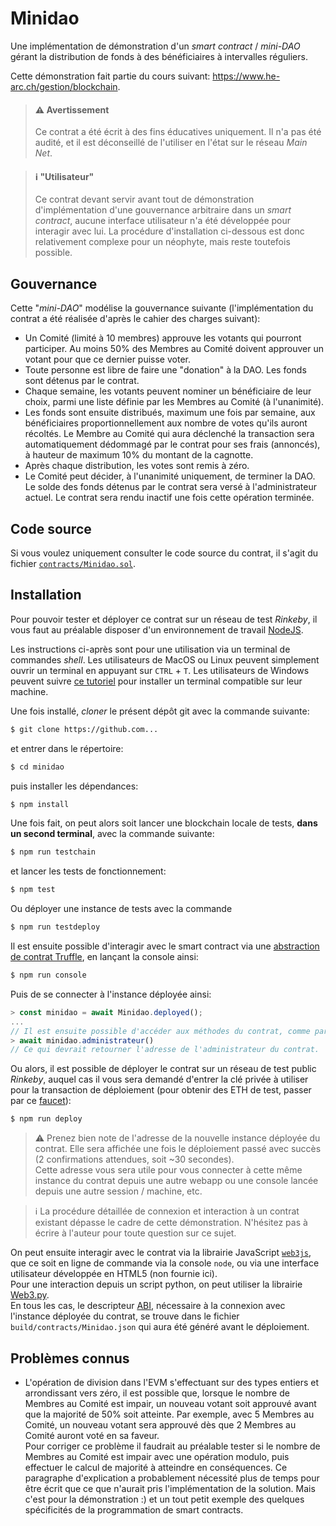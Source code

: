 # Minidao
Une implémentation de démonstration d'un _smart contract_ / _mini-DAO_ gérant la distribution de fonds à des bénéficiaires à intervalles réguliers.

Cette démonstration fait partie du cours suivant: https://www.he-arc.ch/gestion/blockchain.

> #### :warning: Avertissement
> Ce contrat a été écrit à des fins éducatives uniquement. Il n'a pas été audité, et il est déconseillé de l'utiliser en l'état sur le réseau _Main Net_.

> #### :information_source: "Utilisateur"
> Ce contrat devant servir avant tout de démonstration d'implémentation d'une gouvernance arbitraire dans un _smart contract_, aucune interface utilisateur n'a été développée pour interagir avec lui. La procédure d'installation ci-dessous est donc relativement complexe pour un néophyte, mais reste toutefois possible.

## Gouvernance
Cette "_mini-DAO_" modélise la gouvernance suivante (l'implémentation du contrat a été réalisée d'après le cahier des charges suivant):
- Un Comité (limité à 10 membres) approuve les votants qui pourront participer. Au moins 50% des Membres au Comité doivent approuver un votant pour que ce dernier puisse voter.
- Toute personne est libre de faire une "donation" à la DAO. Les fonds sont détenus par le contrat.
- Chaque semaine, les votants peuvent nominer un bénéficiaire de leur choix, parmi une liste définie par les Membres au Comité (à l'unanimité).
- Les fonds sont ensuite distribués, maximum une fois par semaine, aux bénéficiaires proportionnellement aux nombre de votes qu'ils auront récoltés. Le Membre au Comité qui aura déclenché la transaction sera automatiquement dédommagé par le contrat pour ses frais (annoncés), à hauteur de maximum 10% du montant de la cagnotte.
- Après chaque distribution, les votes sont remis à zéro.
- Le Comité peut décider, à l'unanimité uniquement, de terminer la DAO. Le solde des fonds détenus par le contrat sera versé à l'administrateur actuel. Le contrat sera rendu inactif une fois cette opération terminée.

## Code source
Si vous voulez uniquement consulter le code source du contrat, il s'agit du fichier [`contracts/Minidao.sol`](contracts/Minidao.sol).

## Installation
Pour pouvoir tester et déployer ce contrat sur un réseau de test _Rinkeby_, il vous faut au préalable disposer d'un environnement de travail [NodeJS](https://nodejs.org/en/download/).

Les instructions ci-après sont pour une utilisation via un terminal de commandes _shell_. Les utilisateurs de MacOS ou Linux peuvent simplement ouvrir un terminal en appuyant sur `CTRL` + `T`. Les utilisateurs de Windows peuvent suivre [ce tutoriel](https://www.howtogeek.com/249966/how-to-install-and-use-the-linux-bash-shell-on-windows-10/) pour installer un terminal compatible sur leur machine.

Une fois installé, _cloner_ le présent dépôt git avec la commande suivante:
```sh
$ git clone https://github.com...
```
et entrer dans le répertoire:
```sh
$ cd minidao
```
puis installer les dépendances:
```sh
$ npm install
```
Une fois fait, on peut alors soit lancer une blockchain locale de tests, **dans un second terminal**, avec la commande suivante:
```sh
$ npm run testchain
```
et lancer les tests de fonctionnement:
```sh
$ npm test
```
Ou déployer une instance de tests avec la commande
```sh
$ npm run testdeploy
```
Il est ensuite possible d'interagir avec le smart contract via une [abstraction de contrat Truffle](https://www.trufflesuite.com/docs/truffle/reference/contract-abstractions), en lançant la console ainsi:
```sh
$ npm run console
```
Puis de se connecter à l'instance déployée ainsi:
```js
> const minidao = await Minidao.deployed();
...
// Il est ensuite possible d'accéder aux méthodes du contrat, comme par exemple 
> await minidao.administrateur()
// Ce qui devrait retourner l'adresse de l'administrateur du contrat.
```

Ou alors, il est possible de déployer le contrat sur un réseau de test public _Rinkeby_, auquel cas il vous sera demandé d'entrer la clé privée à utiliser pour la transaction de déploiement (pour obtenir des ETH de test, passer par ce [faucet](https://faucet.rinkeby.io/)):
```sh
$ npm run deploy
```
> :warning: Prenez bien note de l'adresse de la nouvelle instance déployée du contrat. Elle sera affichée une fois le déploiement passé avec succès (2 confirmations attendues, soit ~30 secondes).  
> Cette adresse vous sera utile pour vous connecter à cette même instance du contrat depuis une autre webapp ou une console lancée depuis une autre session / machine, etc.

> :information_source: La procédure détaillée de connexion et interaction à un contrat existant dépasse le cadre de cette démonstration. N'hésitez pas à écrire à l'auteur pour toute question sur ce sujet.

On peut ensuite interagir avec le contrat via la librairie JavaScript [`web3js`](https://web3js.readthedocs.io/en/v1.3.0/), que ce soit en ligne de commande via la console `node`, ou via une interface utilisateur développée en HTML5 (non fournie ici).  
Pour une interaction depuis un script python, on peut utiliser la librairie [Web3.py](https://web3py.readthedocs.io/en/latest/).  
En tous les cas, le descripteur [ABI](https://solidity.readthedocs.io/en/v0.6.12/abi-spec.html#index-0), nécessaire à la connexion avec l'instance déployée du contrat, se trouve dans le fichier `build/contracts/Minidao.json` qui aura été généré avant le déploiement.

## Problèmes connus
- L'opération de division dans l'EVM s'effectuant sur des types entiers et arrondissant vers zéro, il est possible que, lorsque le nombre de Membres au Comité est impair, un nouveau votant soit approuvé avant que la majorité de 50% soit atteinte. Par exemple, avec 5 Membres au Comité, un nouveau votant sera approuvé dès que 2 Membres au Comité auront voté en sa faveur.  
Pour corriger ce problème il faudrait au préalable tester si le nombre de Membres au Comité est impair avec une opération modulo, puis effectuer le calcul de majorité à atteindre en conséquences. Ce paragraphe d'explication a probablement nécessité plus de temps pour être écrit que ce que n'aurait pris l'implémentation de la solution. Mais c'est pour la démonstration :) et un tout petit exemple des quelques spécificités de la programmation de smart contracts.
